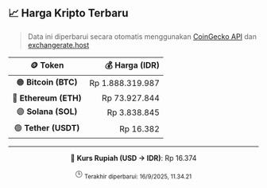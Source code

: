

<!-- HARGA_KRIPTO -->
## 📈 Harga Kripto Terbaru

> Data ini diperbarui secara otomatis menggunakan [CoinGecko API](https://www.coingecko.com/) dan [exchangerate.host](https://exchangerate.host/)

<div align="center">

| 🪙 Token | 💰 Harga (IDR) |
|:------:|---------------:|
| 🟠 **Bitcoin (BTC)**   | Rp 1.888.319.987 |
| 🔵 **Ethereum (ETH)**  | Rp 73.927.844 |
| 🟣 **Solana (SOL)**    | Rp 3.838.845 |
| 🟢 **Tether (USDT)**   | Rp 16.382 |

---

💱 **Kurs Rupiah (USD → IDR)**: Rp 16.374

🕒 <sub>Terakhir diperbarui: 16/9/2025, 11.34.21</sub>

</div>
<!-- /HARGA_KRIPTO -->